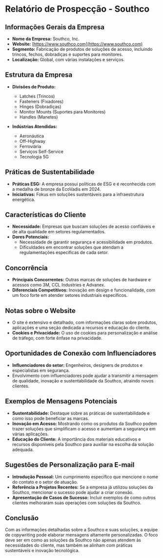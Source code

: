 # Relatório de Prospecção - Southco

## Informações Gerais da Empresa
- **Nome da Empresa:** Southco, Inc.
- **Website:** [https://www.southco.com](https://www.southco.com)
- **Segmento:** Fabricação de produtos de soluções de acesso, incluindo trincos, fechos, dobradiças e suportes para monitores.
- **Localização:** Global, com várias instalações e serviços.

## Estrutura da Empresa
- **Divisões de Produto:**
  - Latches (Trincos)
  - Fasteners (Fixadores)
  - Hinges (Dobradiças)
  - Monitor Mounts (Suportes para Monitores)
  - Handles (Manetes)

- **Indústrias Atendidas:**
  - Aeronáutica
  - Off-Highway
  - Ferroviária
  - Serviços Self-Service
  - Tecnologia 5G

## Práticas de Sustentabilidade
- **Práticas ESG:** A empresa possui políticas de ESG e é reconhecida com a medalha de bronze da EcoVadis em 2024.
- **Iniciativas:** Fokus em soluções sustentáveis para a infraestrutura energética.

## Características do Cliente
- **Necessidade:** Empresas que buscam soluções de acesso confiáveis e de alta qualidade em setores regulamentados.
- **Dores Potenciais:**
  - Necessidade de garantir segurança e acessibilidade em produtos.
  - Dificuldades em encontrar soluções que atendam a regulamentações específicas de cada setor.
 
## Concorrência
- **Principais Concorrentes:** Outras marcas de soluções de hardware e acessos como 3M, CCL Industries e Advanex.
- **Diferenciais Competitivos:** Inovação em design e funcionalidade, com um foco forte em atender setores industriais específicos.

## Notas sobre o Website
- O site é extensivo e detalhado, com informações claras sobre produtos, aplicações e uma seção dedicada a recursos e educação do cliente.
- **Cookies e Privacidade:** O uso de cookies para personalização e análise de tráfego, com forte ênfase na privacidade.

## Oportunidades de Conexão com Influenciadores
- **Influenciadores do setor:** Engenheiros, designers de produtos e especialistas em segurança.
- Envolvimento com influenciadores pode ajudar a transmitir a mensagem de qualidade, inovação e sustentabilidade da Southco, atraindo novos clientes.

## Exemplos de Mensagens Potenciais
- **Sustentabilidade:** Destaque sobre as práticas de sustentabilidade e como isso pode beneficiar as marcas.
- **Inovação em Acesso:** Mostrando como os produtos da Southco podem trazer soluções que simplificam o acesso e aumentam a segurança em várias aplicações.
- **Educação do Cliente:** A importância dos materiais educativos e recursos disponíveis pela Southco para auxiliar na escolha da solução adequada.

## Sugestões de Personalização para E-mail
- **Introdução Pessoal:** Um cumprimento específico que mencione o nome do contato e o setor de atuação.
- **Referência a Projetos Recentes:** Se a empresa já utilizou soluções da Southco, mencionar o sucesso pode ajudar a criar conexão.
- **Apresentação de Casos de Sucesso:** Incluir exemplos de como outros clientes melhoraram suas operações com soluções da Southco.

## Conclusão
Com as informações detalhadas sobre a Southco e suas soluções, a equipe de copywriting pode elaborar mensagens altamente personalizadas. O foco deve ser em como as soluções da Southco não apenas atendem às necessidades do cliente, mas também se alinham com práticas sustentáveis e inovação tecnológica.